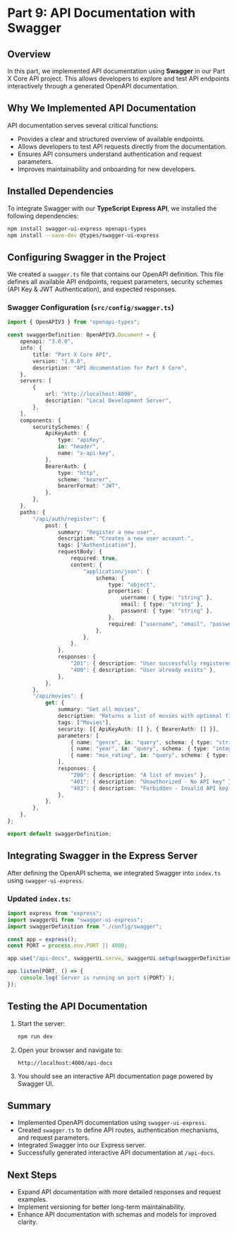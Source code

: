 # Part 9: API Documentation with Swagger

## Overview
In this part, we implemented API documentation using **Swagger** in our Part X Core API project. This allows developers to explore and test API endpoints interactively through a generated OpenAPI documentation.

## Why We Implemented API Documentation
API documentation serves several critical functions:
- Provides a clear and structured overview of available endpoints.
- Allows developers to test API requests directly from the documentation.
- Ensures API consumers understand authentication and request parameters.
- Improves maintainability and onboarding for new developers.

## Installed Dependencies
To integrate Swagger with our **TypeScript Express API**, we installed the following dependencies:

```sh
npm install swagger-ui-express openapi-types
npm install --save-dev @types/swagger-ui-express
```

## Configuring Swagger in the Project
We created a `swagger.ts` file that contains our OpenAPI definition. This file defines all available API endpoints, request parameters, security schemes (API Key & JWT Authentication), and expected responses.

### Swagger Configuration (`src/config/swagger.ts`)
```ts
import { OpenAPIV3 } from "openapi-types";

const swaggerDefinition: OpenAPIV3.Document = {
    openapi: "3.0.0",
    info: {
        title: "Part X Core API",
        version: "1.0.0",
        description: "API documentation for Part X Core",
    },
    servers: [
        {
            url: "http://localhost:4000",
            description: "Local Development Server",
        },
    ],
    components: {
        securitySchemes: {
            ApiKeyAuth: {
                type: "apiKey",
                in: "header",
                name: "x-api-key",
            },
            BearerAuth: {
                type: "http",
                scheme: "bearer",
                bearerFormat: "JWT",
            },
        },
    },
    paths: {
        "/api/auth/register": {
            post: {
                summary: "Register a new user",
                description: "Creates a new user account.",
                tags: ["Authentication"],
                requestBody: {
                    required: true,
                    content: {
                        "application/json": {
                            schema: {
                                type: "object",
                                properties: {
                                    username: { type: "string" },
                                    email: { type: "string" },
                                    password: { type: "string" },
                                },
                                required: ["username", "email", "password"],
                            },
                        },
                    },
                },
                responses: {
                    "201": { description: "User successfully registered" },
                    "400": { description: "User already exists" },
                },
            },
        },
        "/api/movies": {
            get: {
                summary: "Get all movies",
                description: "Returns a list of movies with optional filters.",
                tags: ["Movies"],
                security: [{ ApiKeyAuth: [] }, { BearerAuth: [] }],
                parameters: [
                    { name: "genre", in: "query", schema: { type: "string" } },
                    { name: "year", in: "query", schema: { type: "integer" } },
                    { name: "min_rating", in: "query", schema: { type: "number" } },
                ],
                responses: {
                    "200": { description: "A list of movies" },
                    "401": { description: "Unauthorized - No API key" },
                    "403": { description: "Forbidden - Invalid API key or token" },
                },
            },
        },
    },
};

export default swaggerDefinition;
```

## Integrating Swagger in the Express Server
After defining the OpenAPI schema, we integrated Swagger into `index.ts` using `swagger-ui-express`.

### Updated `index.ts`:
```ts
import express from "express";
import swaggerUi from "swagger-ui-express";
import swaggerDefinition from "./config/swagger";

const app = express();
const PORT = process.env.PORT || 4000;

app.use("/api-docs", swaggerUi.serve, swaggerUi.setup(swaggerDefinition));

app.listen(PORT, () => {
    console.log(`Server is running on port ${PORT}`);
});
```

## Testing the API Documentation
1. Start the server:
   ```sh
   npm run dev
   ```
2. Open your browser and navigate to:
   ```
   http://localhost:4000/api-docs
   ```
3. You should see an interactive API documentation page powered by Swagger UI.

## Summary
- Implemented OpenAPI documentation using `swagger-ui-express`.
- Created `swagger.ts` to define API routes, authentication mechanisms, and request parameters.
- Integrated Swagger into our Express server.
- Successfully generated interactive API documentation at `/api-docs`.

## Next Steps
- Expand API documentation with more detailed responses and request examples.
- Implement versioning for better long-term maintainability.
- Enhance API documentation with schemas and models for improved clarity.

